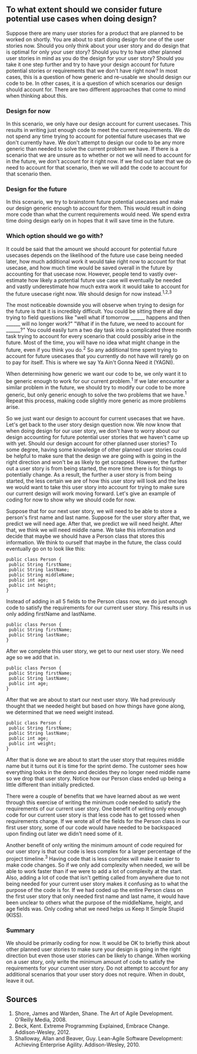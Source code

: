 ## To what extent should we consider future potential use cases when doing design?

Suppose there are many user stories for a product that are planned to be worked on shortly. You are about to start doing design for one of the user stories now. Should you only think about your user story and do design that is optimal for only your user story? Should you try to have other planned user stories in mind as you do the design for your user story? Should you take it one step further and try to have your design account for future potential stories or requirements that we don't have right now? In most cases, this is a question of how generic and re-usable we should design our code to be. In other cases, it is a question of which scenarios our design should account for. There are two different approaches that come to mind when thinking about this.

### Design for now
In this scenario, we only have our design account for current usecases. This results in writing just enough code to meet the current requirements. We do not spend any time trying to account for potential future usecases that we don't currently have. We don't attempt to design our code to be any more generic than needed to solve the current problem we have. If there is a scenario that we are unsure as to whether or not we will need to account for in the future, we don't account for it right now. If we find out later that we do need to account for that scenario, then we will add the code to account for that scenario then.

### Design for the future
In this scenario, we try to brainstorm future potential usecases and make our design generic enough to account for them. This would result in doing more code than what the current requirements would need. We spend extra time doing design early on in hopes that it will save time in the future.

### Which option should we go with?
It could be said that the amount we should account for potential future usecases depends on the likelihood of the future use case being needed later, how much additional work it would take right now to account for that usecase, and how much time would be saved overall in the future by accounting for that usecase now. However, people tend to vastly over-estimate how likely a potential future use case will eventually be needed and vastly underestimate how much extra work it would take to account for the future usecase right now. We should design for now instead.<sup>1,2,3</sup> 

The most noticeable downside you will observe when trying to design for the future is that it is incredibly difficult. You could be sitting there all day trying to field questions like "well what if tomorrow ______ happens and then ______ will no longer work?" "What if in the future, we need to account for ______?" You could easily turn a two day task into a complicated three month task trying to account for every scenario that could possibly arise in the future. Most of the time, you will have no idea what might change in the future, even if you think you do.<sup>2</sup> So any additional time spent trying to account for future usecases that you currently do not have will rarely go on to pay for itself. This is where we say Ya Ain't Gonna Need it (YAGNI).

When determining how generic we want our code to be, we only want it to be generic enough to work for our current problem.<sup>1</sup> If we later encounter a similar problem in the future, we should try to modify our code to be more generic, but only generic enough to solve the two problems that we have.<sup>1</sup> Repeat this process, making code slightly more generic as more problems arise.

So we just want our design to account for current usecases that we have. Let's get back to the user story design question now. We now know that when doing design for our user story, we don't have to worry about our design accounting for future potential user stories that we haven't came up with yet. Should our design account for other planned user stories? To some degree, having some knowledge of other planned user stories could be helpful to make sure that the design we are going with is going in the right direction and won't be as likely to get scrapped. However, the further out a user story is from being started, the more time there is for things to potentially change. As a result, the further a user story is from being started, the less certain we are of how this user story will look and the less we would want to take this user story into account for trying to make sure our current design will work moving forward. Let's give an example of coding for now to show why we should code for now. 

Suppose that for our next user story, we will need to be able to store a person's first name and last name. Suppose for the user story after that, we predict we will need age. After that, we predict we will need height. After that, we think we will need middle name. We take this information and decide that maybe we should have a Person class that stores this information. We think to ourself that maybe in the future, the class could eventually go on to look like this:
```
public class Person {
 public String firstName;
 public String lastName;
 public String middleName;
 public int age;
 public int height;
}
```
Instead of adding in all 5 fields to the Person class now, we do just enough code to satisfy the requirements for our current user story. This results in us only adding firstName and lastName.
```
public class Person {
 public String firstName;
 public String lastName;
}
```
After we complete this user story, we get to our next user story. We need age so we add that in.
```
public class Person {
 public String firstName;
 public String lastName;
 public int age;
}
```
After that we are about to start our next user story. We had previously thought that we needed height but based on how things have gone along, we determined that we need weight instead.
```
public class Person {
 public String firstName;
 public String lastName;
 public int age;
 public int weight;
}
```
After that is done we are about to start the user story that requires middle name but it turns out it is time for the sprint demo. The customer sees how everything looks in the demo and decides they no longer need middle name so we drop that user story. Notice how our Person class ended up being a little different than initially predicted.

There were a couple of benefits that we have learned about as we went through this exercise of writing the minimum code needed to satisfy the requirements of our current user story. One benefit of writing only enough code for our current user story is that less code has to get tossed when requirements change. If we wrote all of the fields for the Person class in our first user story, some of our code would have needed to be backspaced upon finding out later we didn't need some of it.

Another benefit of only writing the minimum amount of code required for our user story is that our code is less complex for a larger percentage of the project timeline.<sup>3</sup> Having code that is less complex will make it easier to make code changes. So if we only add complexity when needed, we will be able to work faster than if we were to add a lot of complexity at the start. Also, adding a lot of code that isn't getting called from anywhere due to not being needed for your current user story makes it confusing as to what the purpose of the code is for. If we had coded up the entire Person class on the first user story that only needed first name and last name, it would have been unclear to others what the purpose of the middleName, height, and age fields was. Only coding what we need helps us Keep It Simple Stupid (KISS).

### Summary
We should be primarily coding for now. It would be OK to briefly think about other planned user stories to make sure your design is going in the right direction but even those user stories can be likely to change. When working on a user story, only write the minimum amount of code to satisfy the requirements for your current user story. Do not attempt to account for any additional scenarios that your user story does not require. When in doubt, leave it out. 

## Sources
1. Shore, James and Warden, Shane. The Art of Agile Development. O'Reilly Media, 2008.  
2. Beck, Kent. Extreme Programming Explained, Embrace Change. Addison-Wesley, 2012.  
3. Shalloway, Allan and Beaver, Guy. Lean-Agile Software Development: Achieving Enterprise Agility. Addison-Wesley, 2010.  
